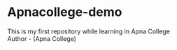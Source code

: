 # Apnacollege-demo
This is my first repository while learning in Apna College
<br>
Author - (Apna College)
